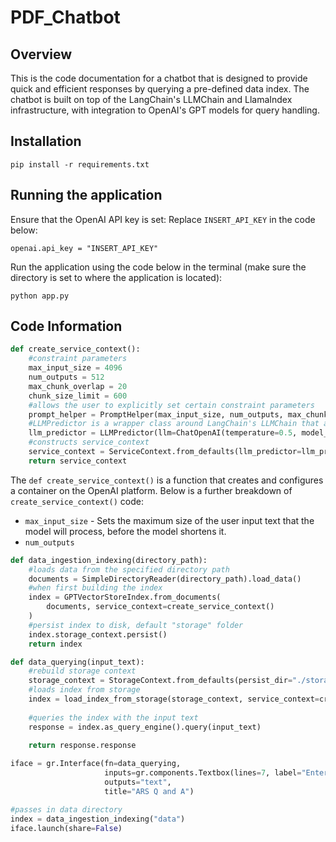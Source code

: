 # PDF_Chatbot

## Overview
This is the code documentation for a chatbot that is designed to provide quick and efficient responses by querying a pre-defined data index. The chatbot is built on top of the LangChain's LLMChain and LlamaIndex infrastructure, with integration to OpenAI's GPT models for query handling.

## Installation
`pip install -r requirements.txt`

## Running the application
Ensure that the OpenAI API key is set:
Replace `INSERT_API_KEY` in the code below:

`openai.api_key = "INSERT_API_KEY"`

Run the application using the code below in the terminal (make sure the directory is set to where the application is located):

`python app.py`

## Code Information
```python
def create_service_context():
    #constraint parameters
    max_input_size = 4096
    num_outputs = 512
    max_chunk_overlap = 20
    chunk_size_limit = 600
    #allows the user to explicitly set certain constraint parameters
    prompt_helper = PromptHelper(max_input_size, num_outputs, max_chunk_overlap, chunk_size_limit=chunk_size_limit)
    #LLMPredictor is a wrapper class around LangChain's LLMChain that allows easy integration into LlamaIndex
    llm_predictor = LLMPredictor(llm=ChatOpenAI(temperature=0.5, model_name="gpt-3.5-turbo", max_tokens=num_outputs, openai_api_key=openai.api_key))
    #constructs service_context
    service_context = ServiceContext.from_defaults(llm_predictor=llm_predictor, prompt_helper=prompt_helper)
    return service_context
```
The `def create_service_context()` is a function that creates and configures a container on the OpenAI platform. Below is a further breakdown of `create_service_context()` code:
- `max_input_size` - Sets the maximum size of the user input text that the model will process, before the model shortens it.
- `num_outputs`


```python
def data_ingestion_indexing(directory_path):
    #loads data from the specified directory path
    documents = SimpleDirectoryReader(directory_path).load_data()
    #when first building the index
    index = GPTVectorStoreIndex.from_documents(
        documents, service_context=create_service_context()
    )
    #persist index to disk, default "storage" folder
    index.storage_context.persist()
    return index
```

```python
def data_querying(input_text):
    #rebuild storage context
    storage_context = StorageContext.from_defaults(persist_dir="./storage")
    #loads index from storage
    index = load_index_from_storage(storage_context, service_context=create_service_context())
    
    #queries the index with the input text
    response = index.as_query_engine().query(input_text)
    
    return response.response
```

```python
iface = gr.Interface(fn=data_querying,
                     inputs=gr.components.Textbox(lines=7, label="Enter your question"),
                     outputs="text",
                     title="ARS Q and A")
```

```python
#passes in data directory
index = data_ingestion_indexing("data")
iface.launch(share=False)
```
